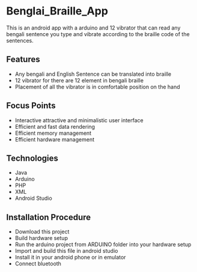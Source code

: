 # Benglai_Braille_App
This is an android app with a arduino and 12 vibrator that can read any bengali sentence you type and  vibrate according to the braille code of the sentences.

## Features
* Any bengali and English Sentence can be translated into braille
* 12 vibrator for there are 12 element in bengali braille
* Placement of all the vibrator is in comfortable position on the hand

## Focus Points
* Interactive attractive and minimalistic user interface
* Efficient and fast data rendering
* Efficient memory management
* Efficient hardware management


## Technologies
* Java
* Arduino
* PHP
* XML
* Android Studio

## Installation Procedure
* Download this project
* Build hardware setup
* Run the arduino project from ARDUINO folder into your hardware setup
* Import and build this file in android studio
* Install it in your android phone or in emulator
* Connect bluetooth
